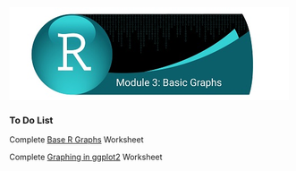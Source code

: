 
![](../fig/module_3_header.jpg)

### To Do List
Complete [Base R Graphs](https://rawcdn.githack.com/mydatastory/r_intro_class/d7f9426d5337572610c7f51a998644b12f11a3d0/_episodes_html/plot_base_r.html) Worksheet

Complete [Graphing in ggplot2](https://rawcdn.githack.com/mydatastory/r_intro_class/d7f9426d5337572610c7f51a998644b12f11a3d0/_episodes_html/plot_ggplot2.html) Worksheet
